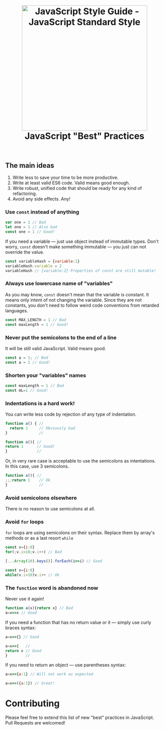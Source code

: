 <h1 align="center">
  <img src="https://cloud.githubusercontent.com/assets/584632/19034366/388d25d4-898d-11e6-86bc-0cf5079ed2ea.png" alt="JavaScript Style Guide - JavaScript Standard Style" width="398">
  <br>
  JavaScript "Best" Practices
  <br>
  <br>
</h1>

## The main ideas
1. Write less to save your time to be more productive.
2. Write at least valid ES6 code. Valid means good enough.
3. Write robust, unified code that should be ready for any kind of refactoring.
4. Avoid any side effects. Any!

### Use `const` instead of anything
```js
var one = 1 // Bad
let one = 1 // Also bad
const one = 1 // Good!
```
If you need a variable — just use object instead of immutable types. Don't worry, `const` doesn't make something immutable — you just can not override the value.
```js
const variableHash = {variable:1}
variableHash.variable = 2
variableHash // {variable:2} Properties of const are still mutable!
```

### Always use lowercase name of "variables"
As you may know, `const` doesn't mean that the variable is constant. It means only intent of not changing the variable. Since they are not constants, you don't need to follow weird code conventions from retarded languages.
```js
const MAX_LENGTH = 1 // Bad
const maxLength = 1 // Good!
```

### Never put the semicolons to the end of a line
It will be still valid JavaScript. Valid means good.
```js
const a = 1; // Bad
const a = 1 // Good!
```

### Shorten your "variables" names
```js
const maxLength = 1 // Bad
const mL=1 // Good!
```

### Indentations is a hard work!
You can write less code by rejection of any type of indentation.
```js
function a() { //
  return 1     // Obviously bad
}              //

function a(){ //
return 1      // Good!
}             //
```
Or, in very rare case is acceptable to use the semicolons as intentations.  
In this case, use 3 semicolons.
```js
function a(){ //
;;;return 1    // Ok
}              //
```

### Avoid semicolons elsewhere
There is no reason to use semicolons at all.

### Avoid `for` loops
`for` loops are using semicolons on their syntax. Replace them by array's methods or as a last resort `while`
```js
const v={i:0}
for(;v.i<10;v.i++) // Bad

[...Array(10).keys()].forEach(i=>i) // Good

const v={i:0}
while(v.i<10)v.i++ // Ok
```

### The `function` word is abandoned now
Never use it again!
```js
function a(x){return x} // Bad
a=x=>x // Good
```
If you need a function that has no return value or it  — simply use curly braces syntax:
```js
a=x=>{} // Good

a=x=>{   //
return x // Good
}        //
```
If you need to return an object — use parentheses syntax:
```js
a=x=>{a:1} // Will not work as expected

a=x=>({a:1}) // Great!
```


# Contributing
Please feel free to extend this list of new "best" practices in JavaScript.  
Pull Requests are welcomed!
